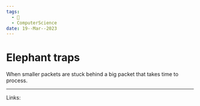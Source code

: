 ```yaml
---
tags:
  - 🌱
  - ComputerScience
date: 19--Mar--2023
---
```


# Elephant traps

When smaller packets are stuck behind a big packet that takes time to process.

---
Links: 